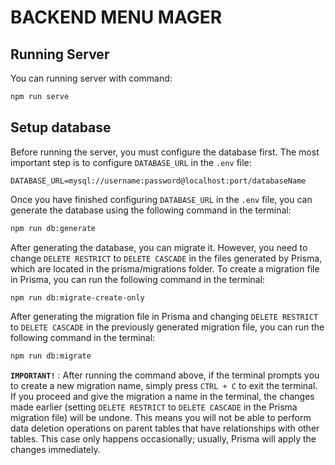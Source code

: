 # BACKEND MENU MAGER

## Running Server
You can running server with command: 

```bash
npm run serve
```

## Setup database
Before running the server, you must configure the database first. The most important step is to configure `DATABASE_URL` in the `.env` file: 

```dotenv
DATABASE_URL=mysql://username:password@localhost:port/databaseName
```

Once you have finished configuring `DATABASE_URL` in the `.env` file, you can generate the database using the following command in the terminal:

```bash
npm run db:generate
```

After generating the database, you can migrate it. However, you need to change `DELETE RESTRICT` to `DELETE CASCADE` in the files generated by Prisma, which are located in the prisma/migrations folder. To create a migration file in Prisma, you can run the following command in the terminal:

```bash
npm run db:migrate-create-only
```

After generating the migration file in Prisma and changing `DELETE RESTRICT` to `DELETE CASCADE` in the previously generated migration file, you can run the following command in the terminal:

```bash
npm run db:migrate
```
**`IMPORTANT!`** : After running the command above, if the terminal prompts you to create a new migration name, simply press `CTRL + C` to exit the terminal. If you proceed and give the migration a name in the terminal, the changes made earlier (setting `DELETE RESTRICT` to `DELETE CASCADE` in the Prisma migration file) will be undone. This means you will not be able to perform data deletion operations on parent tables that have relationships with other tables. This case only happens occasionally; usually, Prisma will apply the changes immediately.